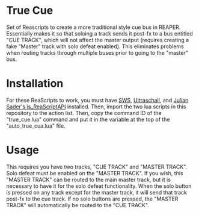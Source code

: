 # True Cue
Set of Reascripts to create a more traditional style cue bus in REAPER. Essentially makes it so that soloing a track sends it post-fx to a bus entitled "CUE TRACK", which will not affect the master output (requires creating a fake "Master" track with solo defeat enabled). This eliminates problems when routing tracks through multiple buses prior to going to the "master" bus.

# Installation
For these ReaScripts to work, you must have [SWS](https://www.sws-extension.org/), [Ultraschall](https://forum.cockos.com/showthread.php?t=214539), and [Julian Sader's js_ReaScriptAPI](https://github.com/juliansader/ReaExtensions/tree/master/js_ReaScriptAPI/) installed. Then, import the two lua scripts in this repository to the action list. Then, copy the command ID of the "true_cue.lua" command and put it in the variable at the top of the "auto_true_cua.lua" file.
# Usage
This requires you have two tracks, "CUE TRACK" and "MASTER TRACK". Solo defeat must be enabled on the "MASTER TRACK". If you wish, this "MASTER TRACK" can be routed to the main master track, but it is necessary to have it for the solo defeat functionality. When the solo button is pressed on any track except for the master track, it will send that track post-fx to the cue track. If no solo buttons are pressed, the "MASTER TRACK" will automatically be routed to the "CUE TRACK".
